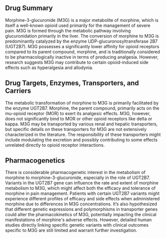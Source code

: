 ## Drug Summary
Morphine-3-glucuronide (M3G) is a major metabolite of morphine, which is itself a well-known opioid used primarily for the management of severe pain. M3G is formed through the metabolic pathway involving glucuronidation primarily in the liver. The conversion of morphine to M3G is predominantly catalyzed by the enzyme UDP-glucuronosyltransferase 2B7 (UGT2B7). M3G possesses a significantly lower affinity for opioid receptors compared to its parent compound, morphine, and is traditionally considered to be pharmacologically inactive in terms of producing analgesia. However, research suggests M3G may contribute to certain opioid-induced side effects such as hyperalgesia and allodynia.

## Drug Targets, Enzymes, Transporters, and Carriers
The metabolic transformation of morphine to M3G is primarily facilitated by the enzyme UGT2B7. Morphine, the parent compound, primarily acts on the mu-opioid receptor (MOR) to exert its analgesic effects. M3G, however, does not significantly bind to MOR or other opioid receptors like delta or kappa. M3G may be transported by various renal and hepatic transporters, but specific details on these transporters for M3G are not extensively characterized in the literature. The responsibility of these transporters might include modulating the excretion and possibly contributing to some effects unrelated directly to opioid receptor interactions.

## Pharmacogenetics
There is considerable pharmacogenetic interest in the metabolism of morphine to morphine-3-glucuronide, especially in the role of UGT2B7. Variants in the UGT2B7 gene can influence the rate and extent of morphine metabolism to M3G, which might affect both the efficacy and tolerance of morphine in pain management. Patients with certain UGT2B7 variants might experience different profiles of efficacy and side effects when administered morphine due to differences in M3G concentrations. It’s also hypothesized that different genetic expressions and polymorphisms in transporter genes could alter the pharmacokinetics of M3G, potentially impacting the clinical manifestations of morphine's adverse effects. However, detailed human studies directly linking specific genetic variants with clinical outcomes specific to M3G are still limited and warrant further investigation.